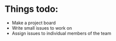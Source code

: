 # Things todo:
* Make a project board
* Write small issues to work on
* Assign issues to individual members of the team
